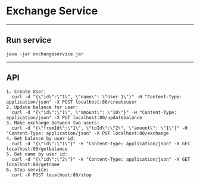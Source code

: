 # Exchange Service
---
## Run service
    java -jar exchangeservice.jar
---
## API
    1. Create User:
      curl -d "{\"id\":\"1\", \"name\": \"User 1\"}" -H "Content-Type: application/json" -X POST localhost:80/createuser
    2. Update balance for user:
      curl -d "{\"id\":\"1\", \"amount\": \"10\"}" -H "Content-Type: application/json" -X PUT localhost:80/updatebalance
    3. Make exchange between two users:
      curl -d "{\"fromId\":\"1\", \"toId\":\"2\", \"amount\": \"1\"}" -H "Content-Type: application/json" -X PUT localhost:80/exchange
    4. Get balance by user id:
      curl -d "{\"id\":\"1\"}" -H "Content-Type: application/json" -X GET localhost:80/getbalance
    5. Get name by user id:
      curl -d "{\"id\":\"2\"}" -H "Content-Type: application/json" -X GET localhost:80/getname
    6. Stop service:
      curl -X POST localhost:80/stop